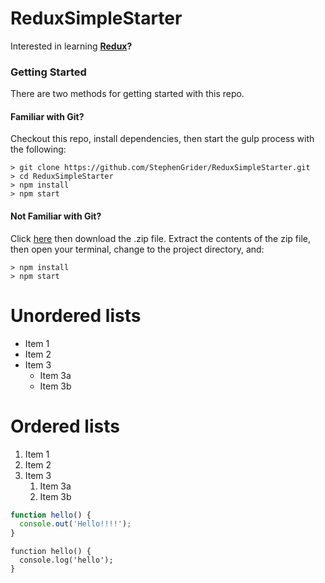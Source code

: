 # ReduxSimpleStarter

Interested in learning **[Redux](https://www.udemy.com/react-redux/)?**

### Getting Started

There are two methods for getting started with this repo.

#### Familiar with Git?
Checkout this repo, install dependencies, then start the gulp process with the following:

```
> git clone https://github.com/StephenGrider/ReduxSimpleStarter.git
> cd ReduxSimpleStarter
> npm install
> npm start
```

#### Not Familiar with Git?
Click [here](https://github.com/StephenGrider/ReactStarter/releases) then download the .zip file.  Extract the contents of the zip file, then open your terminal, change to the project directory, and:

```
> npm install
> npm start
```

# Unordered lists

* Item 1
* Item 2
* Item 3
  * Item 3a
  * Item 3b
  
# Ordered lists

1. Item 1
1. Item 2
1. Item 3
   1. Item 3a
   1. Item 3b
   
``` javascript
function hello() {
  console.out('Hello!!!!');
}
```  
    function hello() {
      console.log('hello');
    }
  
